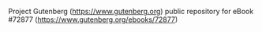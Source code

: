 Project Gutenberg (https://www.gutenberg.org) public repository
for eBook #72877 (https://www.gutenberg.org/ebooks/72877)
